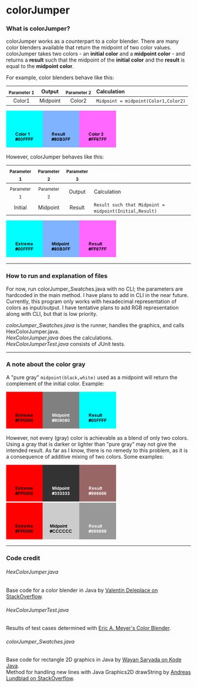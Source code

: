 # colorJumper

### What is colorJumper?

colorJumper works as a counterpart to a color blender. There are many color blenders available that return the midpoint of two color values. colorJumper takes two colors - an **initial color** and a **midpoint color** - and returns a **result** such that the midpoint of the **initial color** and the **result** is equal to the **midpoint color**.

For example, color blenders behave like this:

 <sub>Parameter 1</sub> | Output   | <sub>Parameter 2</sub> | Calculation
:----------------------:|:--------:|:----------------------:|:-----------
 Color1                 | Midpoint | Color2                 | `Midpoint = midpoint(Color1,Color2)`

<img src="/README_images/colorBlenders.png" width="300" />

However, colorJumper behaves like this:

 <sub>Parameter 1</sub> | <sub>Parameter 2</sub> | <sub>Parameter 3</sub> | <span style="color:white">Output Result</span>
:----------------------:|:----------------------:|:------:|:-----------
 <sub>Parameter 1</sub> | <sub>Parameter 2</sub> | Output | Calculation
 Initial                | Midpoint               | Result | `Result such that Midpoint = midpoint(Initial,Result)`

<img src="/README_images/colorJumper.png" width="300" />

---

### How to run and explanation of files

For now, run colorJumper_Swatches.java with no CLI; the parameters are hardcoded in the main method. I have plans to add in CLI in the near future. Currently, this program only works with hexadecimal representation of colors as input/output. I have tentative plans to add RGB representation along with CLI, but that is low priority.

_colorJumper_Swatches.java_ is the runner, handles the graphics, and calls HexColorJumper.java.\
_HexColorJumper.java_ does the calculations.\
_HexColorJumperTest.java_ consists of JUnit tests.

---

### A note about the color gray

A "pure gray" `midpoint(black,white)` used as a midpoint will return the complement of the initial color. Example:

<img src="/README_images/pureGrayCreatesComplement.png" width="300" />

However, not every (gray) color is achievable as a blend of only two colors. Using a gray that is darker or lighter than "pure gray" may not give the intended result. As far as I know, there is no remedy to this problem, as it is a consequence of additive mixing of two colors. Some examples:

<img src="/README_images/offGrayDarkCreatesMisc.png" width="300" />
<img src="/README_images/offGrayLightCreatesMisc.png" width="300" />

---

### Code credit

###### HexColorJumper.java
Base code for a color blender in Java by [Valentin Deleplace on StackOverflow].

###### HexColorJumperTest.java
Results of test cases determined with [Eric A. Meyer's Color Blender].

###### colorJumper_Swatches.java
Base code for rectangle 2D graphics in Java by [Wayan Saryada on Kode Java].\
Method for handling new lines with Java Graphics2D drawString by [Andreas Lundblad on StackOverflow].




[Valentin Deleplace on StackOverflow]: https://stackoverflow.com/a/14482509
[Eric A. Meyer's Color Blender]: https://meyerweb.com/eric/tools/color-blend/
[Wayan Saryada on Kode Java]: https://kodejava.org/how-do-i-draw-a-rectangle-in-java-2d/
[Andreas Lundblad on StackOverflow]: https://stackoverflow.com/a/4413153